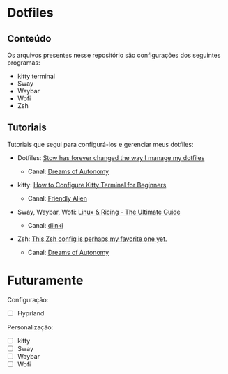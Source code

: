 # Dotfiles

## Conteúdo
Os arquivos presentes nesse repositório são configurações dos seguintes programas:

- kitty terminal
- Sway
- Waybar
- Wofi
- Zsh

## Tutoriais

Tutoriais que segui para configurá-los e gerenciar meus dotfiles:

- Dotfiles: [Stow has forever changed the way I manage my dotfiles](https://youtu.be/y6XCebnB9gs?si=Mno2MLN-mAq69d-j)
    * Canal: [Dreams of Autonomy](https://www.youtube.com/@dreamsofautonomy)

- kitty: [How to Configure Kitty Terminal for Beginners](https://youtu.be/U-2AB88_eUw?si=D9vRPK1wLI_teVU7)
    * Canal: [Friendly Alien](https://www.youtube.com/@friendlyalien379)

- Sway, Waybar, Wofi: [Linux & Ricing - The Ultimate Guide](https://youtu.be/jFz5gLqv-FM?si=qs01A3spByNmDVF6)
    * Canal: [diinki](https://www.youtube.com/@diinkikot)

- Zsh: [This Zsh config is perhaps my favorite one yet.](https://youtu.be/ud7YxC33Z3w?si=mFVSQx5eelSHUt98)
    * Canal: [Dreams of Autonomy](https://www.youtube.com/@dreamsofautonomy)


# Futuramente

Configuração:

- [ ] Hyprland 

Personalização:

- [ ] kitty
- [ ] Sway
- [ ] Waybar
- [ ] Wofi
